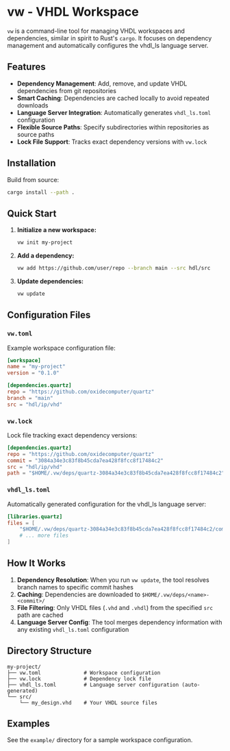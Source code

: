 # vw - VHDL Workspace

`vw` is a command-line tool for managing VHDL workspaces and dependencies,
similar in spirit to Rust's `cargo`. It focuses on dependency management and
automatically configures the vhdl_ls language server.

## Features

- **Dependency Management**: Add, remove, and update VHDL dependencies from git repositories
- **Smart Caching**: Dependencies are cached locally to avoid repeated downloads
- **Language Server Integration**: Automatically generates `vhdl_ls.toml` configuration
- **Flexible Source Paths**: Specify subdirectories within repositories as source paths
- **Lock File Support**: Tracks exact dependency versions with `vw.lock`

## Installation

Build from source:

```bash
cargo install --path .
```

## Quick Start

1. **Initialize a new workspace:**
   ```bash
   vw init my-project
   ```

2. **Add a dependency:**
   ```bash
   vw add https://github.com/user/repo --branch main --src hdl/src
   ```

3. **Update dependencies:**
   ```bash
   vw update
   ```
## Configuration Files

### `vw.toml`
Example workspace configuration file:

```toml
[workspace]
name = "my-project"
version = "0.1.0"

[dependencies.quartz]
repo = "https://github.com/oxidecomputer/quartz"
branch = "main"
src = "hdl/ip/vhd"
```

### `vw.lock`
Lock file tracking exact dependency versions:

```toml
[dependencies.quartz]
repo = "https://github.com/oxidecomputer/quartz"
commit = "3084a34e3c83f8b45cda7ea428f8fcc8f17484c2"
src = "hdl/ip/vhd"
path = "$HOME/.vw/deps/quartz-3084a34e3c83f8b45cda7ea428f8fcc8f17484c2"
```

### `vhdl_ls.toml`
Automatically generated configuration for the vhdl_ls language server:

```toml
[libraries.quartz]
files = [
    "$HOME/.vw/deps/quartz-3084a34e3c83f8b45cda7ea428f8fcc8f17484c2/common/utils/calc_pkg.vhd",
    # ... more files
]
```

## How It Works

1. **Dependency Resolution**: When you run `vw update`, the tool resolves branch names to specific commit hashes
2. **Caching**: Dependencies are downloaded to `$HOME/.vw/deps/<name>-<commit>/`
3. **File Filtering**: Only VHDL files (`.vhd` and `.vhdl`) from the specified `src` path are cached
4. **Language Server Config**: The tool merges dependency information with any existing `vhdl_ls.toml` configuration

## Directory Structure

```
my-project/
├── vw.toml              # Workspace configuration
├── vw.lock              # Dependency lock file
├── vhdl_ls.toml         # Language server configuration (auto-generated)
└── src/
    └── my_design.vhd    # Your VHDL source files
```

## Examples

See the `example/` directory for a sample workspace configuration.
